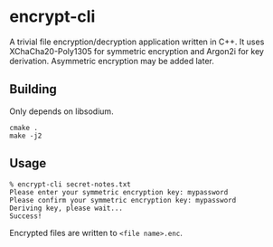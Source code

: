 # encrypt-cli

A trivial file encryption/decryption application written in C++. It uses XChaCha20-Poly1305 for symmetric encryption and Argon2i for key derivation. Asymmetric encryption may be added later.

## Building
Only depends on libsodium.
```
cmake .
make -j2
```

## Usage
```
% encrypt-cli secret-notes.txt
Please enter your symmetric encryption key: mypassword
Please confirm your symmetric encryption key: mypassword
Deriving key, please wait...
Success!
```

Encrypted files are written to `<file name>.enc`.
